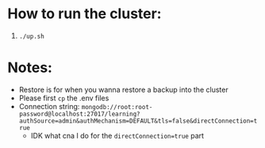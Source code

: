 # How to run the cluster:

1. `./up.sh`

# Notes:

- Restore is for when you wanna restore a backup into the cluster
- Please first `cp` the .env files
- Connection string: `mongodb://root:root-password@localhost:27017/learning?authSource=admin&authMechanism=DEFAULT&tls=false&directConnection=true`
  - IDK what cna I do for the `directConnection=true` part
